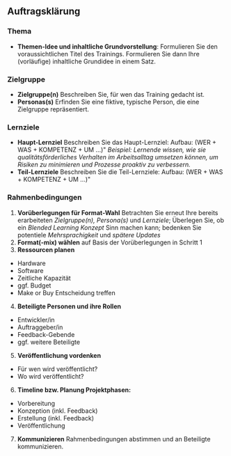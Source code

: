 ## Auftragsklärung

### Thema

- **Themen-Idee und inhaltliche Grundvorstellung**:
  Formulieren Sie den voraussichtlichen Titel des Trainings. Formulieren Sie dann Ihre (vorläufige) inhaltliche Grundidee in einem Satz.

### Zielgruppe

- **Zielgruppe(n)**
  Beschreiben Sie, für wen das Training gedacht ist.
- **Personas(s)**
  Erfinden Sie eine fiktive, typische Person, die eine Zielgruppe repräsentiert.

### Lernziele

- **Haupt-Lernziel**
  Beschreiben Sie das Haupt-Lernziel:
  Aufbau: (WER + WAS + KOMPETENZ + UM …)"
  *Beispiel: Lernende wissen, wie sie qualitätsförderliches Verhalten im Arbeitsalltag umsetzen können, um Risiken zu minimieren und Prozesse proaktiv zu verbessern.*
- **Teil-Lernziele**
  Beschreiben Sie die Teil-Lernziele:
  Aufbau: (WER + WAS + KOMPETENZ + UM …)"

### Rahmenbedingungen

1. **Vorüberlegungen für Format-Wahl**
   Betrachten Sie erneut Ihre bereits erarbeiteten *Zielgruppe(n), Persona(s)* und *Lernziele*; Überlegen Sie, ob ein *Blended Learning Konzept* Sinn machen kann; bedenken Sie potentiele *Mehrsprachigkeit* und *spätere Updates*
2. **Format(-mix) wählen**
   auf Basis der Vorüberlegungen in Schritt 1
3. **Ressourcen planen**

- Hardware
- Software
- Zeitliche Kapazität
- ggf. Budget
- Make or Buy Entscheidung treffen

4. **Beteiligte Personen und ihre Rollen**

- Entwickler/in
- Auftraggeber/in
- Feedback-Gebende
- ggf. weitere Beteiligte

5. **Veröffentlichung vordenken**

- Für wen wird veröffentlicht?
- Wo wird veröffentlicht?

6. **Timeline bzw. Planung Projektphasen:**

- Vorbereitung
- Konzeption (inkl. Feedback)
- Erstellung (inkl. Feedback)
- Veröffentlichung

7. **Kommunizieren**
   Rahmenbedingungen abstimmen und an Beteiligte kommunizieren.
